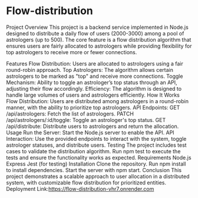 # Flow-distribution

Project Overview
This project is a backend service implemented in Node.js designed to distribute a daily flow of users (2000-3000) among a pool of astrologers (up to 500). The core feature is a flow distribution algorithm that ensures users are fairly allocated to astrologers while providing flexibility for top astrologers to receive more or fewer connections.

Features
Flow Distribution: Users are allocated to astrologers using a fair round-robin approach.
Top Astrologers: The algorithm allows certain astrologers to be marked as "top" and receive more connections.
Toggle Mechanism: Ability to toggle an astrologer’s top status through an API, adjusting their flow accordingly.
Efficiency: The algorithm is designed to handle large volumes of users and astrologers efficiently.
How It Works
Flow Distribution: Users are distributed among astrologers in a round-robin manner, with the ability to prioritize top astrologers.
API Endpoints:
GET /api/astrologers: Fetch the list of astrologers.
PATCH /api/astrologers/:id/toggle: Toggle an astrologer's top status.
GET /api/distribute: Distribute users to astrologers and return the allocation.
Usage
Run the Server: Start the Node.js server to enable the API.
API Interaction: Use the provided endpoints to interact with the system, toggle astrologer statuses, and distribute users.
Testing
The project includes test cases to validate the distribution algorithm. Run npm test to execute the tests and ensure the functionality works as expected.
Requirements
Node.js
Express
Jest (for testing)
Installation
Clone the repository.
Run npm install to install dependencies.
Start the server with npm start.
Conclusion
This project demonstrates a scalable approach to user allocation in a distributed system, with customizable flow distribution for prioritized entities.
Deployment Link:https://flow-distribution-vhr7.onrender.com
